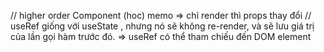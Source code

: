 // higher order Component (hoc)
memo => chỉ render thì props thay đổi
// useRef giống với useState , nhưng nó sẽ không re-render, và sẽ lưu giá trị của lần gọi hàm trước đó.
=> useRef có thể tham chiếu đến DOM element
